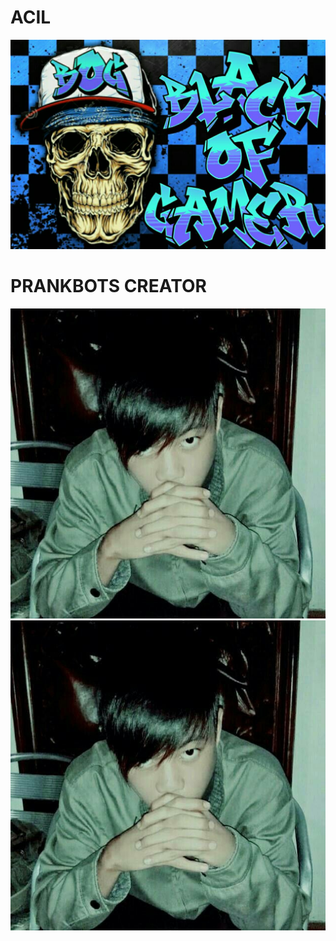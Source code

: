 # ACIL
![Prankbots](1517755351261.jpg)
# PRANKBOTS CREATOR
![Prankbots](1513477232981.jpg)
![Prankbots](1513477232981.jpg)
